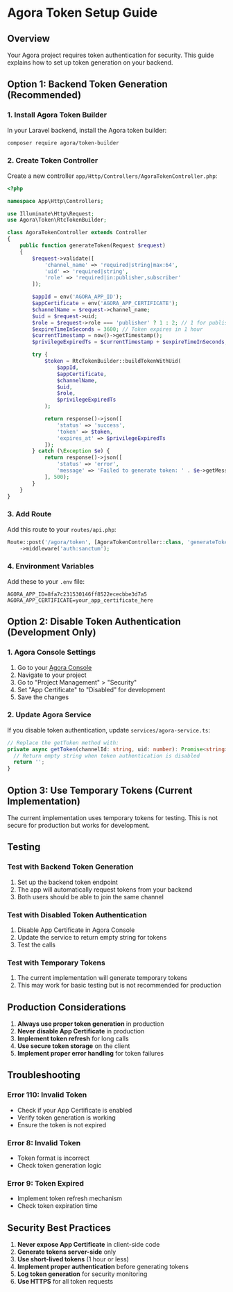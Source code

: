# Agora Token Setup Guide

## Overview

Your Agora project requires token authentication for security. This guide explains how to set up token generation on your backend.

## Option 1: Backend Token Generation (Recommended)

### 1. Install Agora Token Builder

In your Laravel backend, install the Agora token builder:

```bash
composer require agora/token-builder
```

### 2. Create Token Controller

Create a new controller `app/Http/Controllers/AgoraTokenController.php`:

```php
<?php

namespace App\Http\Controllers;

use Illuminate\Http\Request;
use Agora\Token\RtcTokenBuilder;

class AgoraTokenController extends Controller
{
    public function generateToken(Request $request)
    {
        $request->validate([
            'channel_name' => 'required|string|max:64',
            'uid' => 'required|string',
            'role' => 'required|in:publisher,subscriber'
        ]);

        $appId = env('AGORA_APP_ID');
        $appCertificate = env('AGORA_APP_CERTIFICATE');
        $channelName = $request->channel_name;
        $uid = $request->uid;
        $role = $request->role === 'publisher' ? 1 : 2; // 1 for publisher, 2 for subscriber
        $expireTimeInSeconds = 3600; // Token expires in 1 hour
        $currentTimestamp = now()->getTimestamp();
        $privilegeExpiredTs = $currentTimestamp + $expireTimeInSeconds;

        try {
            $token = RtcTokenBuilder::buildTokenWithUid(
                $appId,
                $appCertificate,
                $channelName,
                $uid,
                $role,
                $privilegeExpiredTs
            );

            return response()->json([
                'status' => 'success',
                'token' => $token,
                'expires_at' => $privilegeExpiredTs
            ]);
        } catch (\Exception $e) {
            return response()->json([
                'status' => 'error',
                'message' => 'Failed to generate token: ' . $e->getMessage()
            ], 500);
        }
    }
}
```

### 3. Add Route

Add this route to your `routes/api.php`:

```php
Route::post('/agora/token', [AgoraTokenController::class, 'generateToken'])
    ->middleware('auth:sanctum');
```

### 4. Environment Variables

Add these to your `.env` file:

```env
AGORA_APP_ID=8fa7c231530146ff8522ececbbe3d7a5
AGORA_APP_CERTIFICATE=your_app_certificate_here
```

## Option 2: Disable Token Authentication (Development Only)

### 1. Agora Console Settings

1. Go to your [Agora Console](https://console.agora.io/)
2. Navigate to your project
3. Go to "Project Management" > "Security"
4. Set "App Certificate" to "Disabled" for development
5. Save the changes

### 2. Update Agora Service

If you disable token authentication, update `services/agora-service.ts`:

```typescript
// Replace the getToken method with:
private async getToken(channelId: string, uid: number): Promise<string> {
  // Return empty string when token authentication is disabled
  return '';
}
```

## Option 3: Use Temporary Tokens (Current Implementation)

The current implementation uses temporary tokens for testing. This is not secure for production but works for development.

## Testing

### Test with Backend Token Generation

1. Set up the backend token endpoint
2. The app will automatically request tokens from your backend
3. Both users should be able to join the same channel

### Test with Disabled Token Authentication

1. Disable App Certificate in Agora Console
2. Update the service to return empty string for tokens
3. Test the calls

### Test with Temporary Tokens

1. The current implementation will generate temporary tokens
2. This may work for basic testing but is not recommended for production

## Production Considerations

1. **Always use proper token generation** in production
2. **Never disable App Certificate** in production
3. **Implement token refresh** for long calls
4. **Use secure token storage** on the client
5. **Implement proper error handling** for token failures

## Troubleshooting

### Error 110: Invalid Token
- Check if your App Certificate is enabled
- Verify token generation is working
- Ensure the token is not expired

### Error 8: Invalid Token
- Token format is incorrect
- Check token generation logic

### Error 9: Token Expired
- Implement token refresh mechanism
- Check token expiration time

## Security Best Practices

1. **Never expose App Certificate** in client-side code
2. **Generate tokens server-side** only
3. **Use short-lived tokens** (1 hour or less)
4. **Implement proper authentication** before generating tokens
5. **Log token generation** for security monitoring
6. **Use HTTPS** for all token requests 
